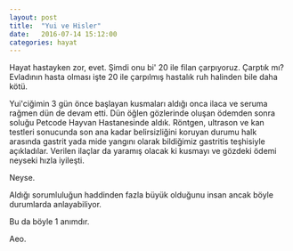```yaml
---
layout: post
title:  "Yui ve Hisler"
date:   2016-07-14 15:12:00
categories: hayat
---
```

Hayat hastayken zor, evet. Şimdi onu bi' 20 ile filan çarpıyoruz. Çarptık mı? Evladının hasta olması işte 20 ile çarpılmış hastalık ruh halinden bile daha kötü.

Yui'ciğimin 3 gün önce başlayan kusmaları aldığı onca ilaca ve seruma rağmen dün de devam etti. Dün öğlen gözlerinde oluşan ödemden sonra soluğu Petcode Hayvan Hastanesinde aldık. Röntgen, ultrason ve kan testleri sonucunda son ana kadar belirsizliğini koruyan durumu halk arasında gastrit yada mide yangını olarak bildiğimiz gastritis teşhisiyle açıkladılar. Verilen ilaçlar da yaramış olacak ki kusmayı ve gözdeki ödemi neyseki hızla iyileşti.

Neyse.

Aldığı sorumluluğun haddinden fazla büyük olduğunu insan ancak böyle durumlarda anlayabiliyor.

Bu da böyle 1 anımdır.

Aeo.
